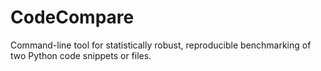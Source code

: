 # CodeCompare
Command-line tool for statistically robust, reproducible benchmarking of two Python code snippets or files.
